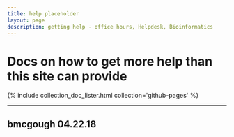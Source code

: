 ```yaml
---
title: help placeholder
layout: page
description: getting help - office hours, Helpdesk, Bioinformatics
---
```


# Docs on how to get more help than this site can provide

{% include collection_doc_lister.html collection='github-pages' %}

---
bmcgough 04.22.18
---
